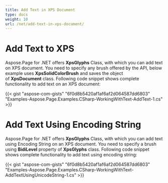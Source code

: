 ```yaml
---
title: Add Text in XPS Document
type: docs
weight: 10
url: /net/add-text-in-xps-document/
---
```


# **Add Text to XPS**
Aspose.Page for .NET offers **XpsGlyphs** Class, with which you can add text on XPS document. You need to specify any brush offered by the API, below example uses **XpsSolidColorBrush** and saves the object of **XpsDocument** class. Following code snippet shows complete functionality to add text on an XPS document:



{{< gist "aspose-com-gists" "6f0d8b5420af1af6af2d064587dd6803" "Examples-Aspose.Page.Examples.CSharp-WorkingWithText-AddText-1.cs" >}}
# **Add Text Using Encoding String**
Aspose.Page for .NET offers **XpsGlyphs** Class, with which you can add text using Encoding String on an XPS document. You need to specify a brush using **BidiLevel** property of **XpsGlyphs** class. Following code snippet shows complete functionality to add text using encoding string:



{{< gist "aspose-com-gists" "6f0d8b5420af1af6af2d064587dd6803" "Examples-Aspose.Page.Examples.CSharp-WorkingWithText-AddTextUsingUnicodeString-1.cs" >}}

